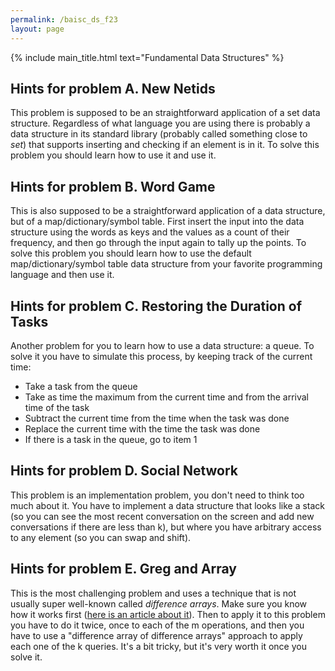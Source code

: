 ```yaml
---
permalink: /baisc_ds_f23
layout: page
---
```


{% include main_title.html text="Fundamental Data Structures" %}

## Hints for problem A. New Netids

This problem is supposed to be an straightforward application of a set
data structure. Regardless of what language you are using there is
probably a data structure in its standard library (probably called
something close to *set*) that supports inserting and checking if an
element is in it. To solve this problem you should learn how to use it
and use it.

## Hints for problem B. Word Game

This is also supposed to be a straightforward application of a data
structure, but of a map/dictionary/symbol table. First insert the
input into the data structure using the words as keys and the values
as a count of their frequency, and then go through the input again to
tally up the points. To solve this problem you should learn how to use
the default map/dictionary/symbol table data structure from your
favorite programming language and then use it.

## Hints for problem C. Restoring the Duration of Tasks 

Another problem for you to learn how to use a data structure: a
queue. To solve it you have to simulate this process, by keeping track
of the current time:

* Take a task from the queue
* Take as time the maximum from the current time and from the arrival time of the task
* Subtract the current time from the time when the task was done
* Replace the current time with the time the task was done
* If there is a task in the queue, go to item 1

## Hints for problem D. Social Network

This problem is an implementation problem, you don't need to think too
much about it. You have to implement a data structure that looks like
a stack (so you can see the most recent conversation on the screen and
add new conversations if there are less than k), but where you have
arbitrary access to any element (so you can swap and shift).

## Hints for problem E. Greg and Array

This is the most challenging problem and uses a technique that is not
usually super well-known called *difference arrays*. Make sure you
know how it works first ([here is an article about
it](https://codeforces.com/blog/entry/78762)). Then to apply it to
this problem you have to do it twice, once to each of the m
operations, and then you have to use a "difference array of difference
arrays" approach to apply each one of the k queries. It's a bit
tricky, but it's very worth it once you solve it.